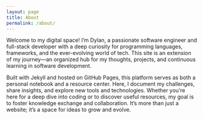 ```yaml
---
layout: page
title: About
permalink: /about/
---
```


Welcome to my digital space! I’m Dylan, a passionate software engineer and full-stack developer with a deep curiosity for programming languages, frameworks, and the ever-evolving world of tech. This site is an extension of my journey—an organized hub for my thoughts, projects, and continuous learning in software development.

Built with Jekyll and hosted on GitHub Pages, this platform serves as both a personal notebook and a resource center. Here, I document my challenges, share insights, and explore new tools and technologies. Whether you’re here for a deep dive into coding or to discover useful resources, my goal is to foster knowledge exchange and collaboration. It’s more than just a website; it’s a space for ideas to grow and evolve.
